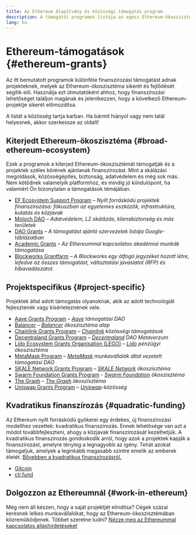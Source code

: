 ```yaml
---
title: Az Ethereum Alapítvány és közösségi támogatói program
description: A támogatói programok listája az egész Ethereum-ökoszisztémára vonatkozóan.
lang: hu
---
```


# Ethereum-támogatások {#ethereum-grants}

Az itt bemutatott programok különféle finanszírozási támogatást adnak projekteknek, melyek az Ethereum-ökoszisztéma sikerét és fejlődését segítik elő. Használja ezt útmutatóként ahhoz, hogy finanszírozási lehetőséget találjon magának és jelentkezzen, hogy a következő Ethereum-projektje sikerét előmozdítsa.

A listát a közösség tartja karban. Ha bármit hiányol vagy nem talál helyesnek, akkor szerkessze az oldalt!

## Kiterjedt Ethereum-ökoszisztéma {#broad-ethereum-ecosystem}

Ezek a programok a kiterjed Ethereum-ökoszisztémát támogatják és a projektek széles körének ajánlanak finanszírozást. Mint a skálázási megoldások, közösségépítés, biztonság, adatvédelem és még sok más. Nem kötődnek valamelyik platformhoz, és mindig jó kiindulópont, ha valamiért Ön bizonytalan a támogatások témájában.

- [EF Ecosystem Support Program](https://esp.ethereum.foundation) – _Nyílt forráskódú projektek finanszírozása: fókuszban az egyetemes eszközök, infrastruktúra, kutatás és közjavak_
- [Moloch DAO](https://www.molochdao.com/) – _Adatvédelem, L2 skálázás, kliensbiztonság és más területek_
- [DAO Grants](https://docs.google.com/spreadsheets/d/1XHc-p_MHNRdjacc8uOEjtPoWL86olP4GyxAJOFO0zxY/edit#gid=0) – _A támogatást ajánló szervezetek listája Google-táblázatban_
- [Academic Grants](https://esp.ethereum.foundation/academic-grants) – _Az Ethereummal kapcsolatos akadémiai munkák támogatása_
- [Blockworks Grantfarm](https://blockworks.co/grants/programs) – _A Blockworks egy átfogó jegyzéket hozott létre, lefedve az összes támogatást, változtatási javaslatot (RFP) és hibavadászatot._

## Projektspecifikus {#project-specific}

Projektek által adott támogatás olyanoknak, akik az adott technológiát fejlesztenék vagy kísérleteznének vele.

- [Aave Grants Program](https://aavegrants.org/) – _[Aave](https://aave.com/) támogatási DAO_
- [Balancer](https://grants.balancer.community/) – _[Balancer](https://balancer.fi/) ökoszisztéma alap_
- [Chainlink Grants Program](https://chain.link/community/grants) – _[Chainlink](https://chain.link/) közösségi támogatások_
- [Decentraland Grants Program](https://governance.decentraland.org/grants/) – _[Decentraland](https://decentraland.org/) DAO Metaverzum_
- [Lido Ecosystem Grants Organisation (LEGO)](https://lido.fi/lego) – _[Lido](https://lido.fi/) pénzügyi ökoszisztéma_
- [MetaMask Program](https://metamaskgrants.org/) – _[MetaMask](https://metamask.io/) munkavállalók által vezetett támogatási DAO_
- [SKALE Network Grants Program](https://skale.space/developers#grants) – _[SKALE Network](https://skale.space/) ökoszisztéma_
- [Swarm Foundation Grants Program](https://my.ethswarm.org/grants) - _[Swarm Foundation](https://www.ethswarm.org/) ökoszisztéma_
- [The Graph](https://thegraph.com/ecosystem/grants/) – _[The Graph](https://thegraph.com/) ökoszisztéma_
- [Uniswap Grants Program](https://www.uniswapfoundation.org/approach) – _[Uniswap](https://uniswap.org/)-közösség_

## Kvadratikus finanszírozás {#quadratic-funding}

Az Ethereum nyílt forráskódú gyökerei egy érdekes, új finanszírozási modellhez vezettek: kvadratikus finanszírozás. Ennek lehetősége van azt a módot továbbfejleszteni, ahogy a közjavak finanszírozását kezelhetjük. A kvadratikus finanszírozás gondoskodik arról, hogy azok a projektek kapják a finanszírozást, amelyre tényleg a legnagyobb az igény. Tehát azokat támogatjuk, amelyek a leginkább magasabb szintre emelik az emberek életét. [Bővebben a kvadratikus finanszírozásról.](/defi/#quadratic-funding)

- [Gitcoin](https://gitcoin.co/grants)
- [clr.fund](https://clr.fund/)

## Dolgozzon az Ethereumnál {#work-in-ethereum}

Még nem áll készen, hogy a saját projektjét elindítsa? Cégek százai keresnek lelkes munkavállalókat, hogy az Ethereum-ökoszisztémában közreműködjenek. Többet szeretne tudni? [Nézze meg az Ethereummal kapcsolatos álláshirdetéseket](/community/get-involved/#ethereum-jobs)
